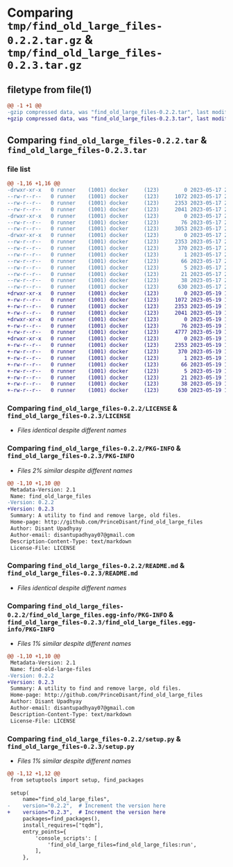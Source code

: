 # Comparing `tmp/find_old_large_files-0.2.2.tar.gz` & `tmp/find_old_large_files-0.2.3.tar.gz`

## filetype from file(1)

```diff
@@ -1 +1 @@
-gzip compressed data, was "find_old_large_files-0.2.2.tar", last modified: Wed May 17 21:38:17 2023, max compression
+gzip compressed data, was "find_old_large_files-0.2.3.tar", last modified: Fri May 19 11:31:45 2023, max compression
```

## Comparing `find_old_large_files-0.2.2.tar` & `find_old_large_files-0.2.3.tar`

### file list

```diff
@@ -1,16 +1,16 @@
-drwxr-xr-x   0 runner    (1001) docker     (123)        0 2023-05-17 21:38:17.445464 find_old_large_files-0.2.2/
--rw-r--r--   0 runner    (1001) docker     (123)     1072 2023-05-17 21:38:00.000000 find_old_large_files-0.2.2/LICENSE
--rw-r--r--   0 runner    (1001) docker     (123)     2353 2023-05-17 21:38:17.445464 find_old_large_files-0.2.2/PKG-INFO
--rw-r--r--   0 runner    (1001) docker     (123)     2041 2023-05-17 21:38:00.000000 find_old_large_files-0.2.2/README.md
-drwxr-xr-x   0 runner    (1001) docker     (123)        0 2023-05-17 21:38:17.441464 find_old_large_files-0.2.2/find_old_large_files/
--rw-r--r--   0 runner    (1001) docker     (123)       76 2023-05-17 21:38:00.000000 find_old_large_files-0.2.2/find_old_large_files/__init__.py
--rw-r--r--   0 runner    (1001) docker     (123)     3053 2023-05-17 21:38:00.000000 find_old_large_files-0.2.2/find_old_large_files/find_old_large_files.py
-drwxr-xr-x   0 runner    (1001) docker     (123)        0 2023-05-17 21:38:17.445464 find_old_large_files-0.2.2/find_old_large_files.egg-info/
--rw-r--r--   0 runner    (1001) docker     (123)     2353 2023-05-17 21:38:17.000000 find_old_large_files-0.2.2/find_old_large_files.egg-info/PKG-INFO
--rw-r--r--   0 runner    (1001) docker     (123)      370 2023-05-17 21:38:17.000000 find_old_large_files-0.2.2/find_old_large_files.egg-info/SOURCES.txt
--rw-r--r--   0 runner    (1001) docker     (123)        1 2023-05-17 21:38:17.000000 find_old_large_files-0.2.2/find_old_large_files.egg-info/dependency_links.txt
--rw-r--r--   0 runner    (1001) docker     (123)       66 2023-05-17 21:38:17.000000 find_old_large_files-0.2.2/find_old_large_files.egg-info/entry_points.txt
--rw-r--r--   0 runner    (1001) docker     (123)        5 2023-05-17 21:38:17.000000 find_old_large_files-0.2.2/find_old_large_files.egg-info/requires.txt
--rw-r--r--   0 runner    (1001) docker     (123)       21 2023-05-17 21:38:17.000000 find_old_large_files-0.2.2/find_old_large_files.egg-info/top_level.txt
--rw-r--r--   0 runner    (1001) docker     (123)       38 2023-05-17 21:38:17.445464 find_old_large_files-0.2.2/setup.cfg
--rw-r--r--   0 runner    (1001) docker     (123)      630 2023-05-17 21:38:00.000000 find_old_large_files-0.2.2/setup.py
+drwxr-xr-x   0 runner    (1001) docker     (123)        0 2023-05-19 11:31:45.282659 find_old_large_files-0.2.3/
+-rw-r--r--   0 runner    (1001) docker     (123)     1072 2023-05-19 11:31:16.000000 find_old_large_files-0.2.3/LICENSE
+-rw-r--r--   0 runner    (1001) docker     (123)     2353 2023-05-19 11:31:45.282659 find_old_large_files-0.2.3/PKG-INFO
+-rw-r--r--   0 runner    (1001) docker     (123)     2041 2023-05-19 11:31:16.000000 find_old_large_files-0.2.3/README.md
+drwxr-xr-x   0 runner    (1001) docker     (123)        0 2023-05-19 11:31:45.278659 find_old_large_files-0.2.3/find_old_large_files/
+-rw-r--r--   0 runner    (1001) docker     (123)       76 2023-05-19 11:31:16.000000 find_old_large_files-0.2.3/find_old_large_files/__init__.py
+-rw-r--r--   0 runner    (1001) docker     (123)     4777 2023-05-19 11:31:16.000000 find_old_large_files-0.2.3/find_old_large_files/find_old_large_files.py
+drwxr-xr-x   0 runner    (1001) docker     (123)        0 2023-05-19 11:31:45.278659 find_old_large_files-0.2.3/find_old_large_files.egg-info/
+-rw-r--r--   0 runner    (1001) docker     (123)     2353 2023-05-19 11:31:45.000000 find_old_large_files-0.2.3/find_old_large_files.egg-info/PKG-INFO
+-rw-r--r--   0 runner    (1001) docker     (123)      370 2023-05-19 11:31:45.000000 find_old_large_files-0.2.3/find_old_large_files.egg-info/SOURCES.txt
+-rw-r--r--   0 runner    (1001) docker     (123)        1 2023-05-19 11:31:45.000000 find_old_large_files-0.2.3/find_old_large_files.egg-info/dependency_links.txt
+-rw-r--r--   0 runner    (1001) docker     (123)       66 2023-05-19 11:31:45.000000 find_old_large_files-0.2.3/find_old_large_files.egg-info/entry_points.txt
+-rw-r--r--   0 runner    (1001) docker     (123)        5 2023-05-19 11:31:45.000000 find_old_large_files-0.2.3/find_old_large_files.egg-info/requires.txt
+-rw-r--r--   0 runner    (1001) docker     (123)       21 2023-05-19 11:31:45.000000 find_old_large_files-0.2.3/find_old_large_files.egg-info/top_level.txt
+-rw-r--r--   0 runner    (1001) docker     (123)       38 2023-05-19 11:31:45.282659 find_old_large_files-0.2.3/setup.cfg
+-rw-r--r--   0 runner    (1001) docker     (123)      630 2023-05-19 11:31:16.000000 find_old_large_files-0.2.3/setup.py
```

### Comparing `find_old_large_files-0.2.2/LICENSE` & `find_old_large_files-0.2.3/LICENSE`

 * *Files identical despite different names*

### Comparing `find_old_large_files-0.2.2/PKG-INFO` & `find_old_large_files-0.2.3/PKG-INFO`

 * *Files 2% similar despite different names*

```diff
@@ -1,10 +1,10 @@
 Metadata-Version: 2.1
 Name: find_old_large_files
-Version: 0.2.2
+Version: 0.2.3
 Summary: A utility to find and remove large, old files.
 Home-page: http://github.com/PrinceDisant/find_old_large_files
 Author: Disant Upadhyay
 Author-email: disantupadhyay07@gmail.com
 Description-Content-Type: text/markdown
 License-File: LICENSE
```

### Comparing `find_old_large_files-0.2.2/README.md` & `find_old_large_files-0.2.3/README.md`

 * *Files identical despite different names*

### Comparing `find_old_large_files-0.2.2/find_old_large_files.egg-info/PKG-INFO` & `find_old_large_files-0.2.3/find_old_large_files.egg-info/PKG-INFO`

 * *Files 1% similar despite different names*

```diff
@@ -1,10 +1,10 @@
 Metadata-Version: 2.1
 Name: find-old-large-files
-Version: 0.2.2
+Version: 0.2.3
 Summary: A utility to find and remove large, old files.
 Home-page: http://github.com/PrinceDisant/find_old_large_files
 Author: Disant Upadhyay
 Author-email: disantupadhyay07@gmail.com
 Description-Content-Type: text/markdown
 License-File: LICENSE
```

### Comparing `find_old_large_files-0.2.2/setup.py` & `find_old_large_files-0.2.3/setup.py`

 * *Files 1% similar despite different names*

```diff
@@ -1,12 +1,12 @@
 from setuptools import setup, find_packages
 
 setup(
     name="find_old_large_files",
-    version="0.2.2",  # Increment the version here
+    version="0.2.3",  # Increment the version here
     packages=find_packages(),
     install_requires=["tqdm"],
     entry_points={
         'console_scripts': [
             'find_old_large_files=find_old_large_files:run',
         ],
     },
```

